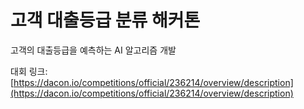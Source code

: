 # 고객 대출등급 분류 해커톤

고객의 대출등급을 예측하는 AI 알고리즘 개발

대회 링크: [https://dacon.io/competitions/official/236214/overview/description](https://dacon.io/competitions/official/236214/overview/description)
